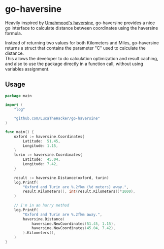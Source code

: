# go-haversine

Heavily inspired by [Umahmood's haversine](https://github.com/umahmood/haversine), go-haversine provides a nice go
interface to calculate distance between coordinates using the haversine formula.

Instead of returning two values for both Kilometers and Miles, go-haversine returns a struct that contains the
parameter "C" used to calculate the distance.  
This allows the developer to do calculation optimization and result caching, and also to use the package directly in a
function call, without using variables assignment.

## Usage

```go
package main

import (
	"log"
	
	"github.com/LucaTheHacker/go-haversine"
)

func main() {
	oxford := haversine.Coordinates{
		Latitude:  51.45,
		Longitude: 1.15,
	}
	turin := haversine.Coordinates{
		Latitude:  45.04,
		Longitude: 7.42,
	}
	
	result := haversine.Distance(oxford, turin)
	log.Printf(
		"Oxford and Turin are %.2fkm (%d meters) away.",
		result.Kilometers(), int(result.Kilometers()*1000),
	)
	
	// I'm in an hurry method
	log.Printf(
		"Oxford and Turin are %.2fkm away.",
		haversine.Distance(
			haversine.NewCoordinates(51.45, 1.15),
			haversine.NewCoordinates(45.04, 7.42),
		).Kilometers(),
	)
}

```
    